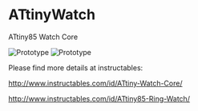 # ATtinyWatch
ATtiny85 Watch Core

![Prototype](https://content.instructables.com/ORIG/FDE/7JXR/IILZRAY9/FDE7JXRIILZRAY9.jpg?auto=webp&crop=1.2%3A1&frame=1&width=306)
![Prototype](https://content.instructables.com/ORIG/FUG/98WA/IIM1V9D2/FUG98WAIIM1V9D2.jpg?auto=webp&crop=1.2%3A1&frame=1&width=306)

Please find more details at instructables:

http://www.instructables.com/id/ATtiny-Watch-Core/

http://www.instructables.com/id/ATtiny85-Ring-Watch/

